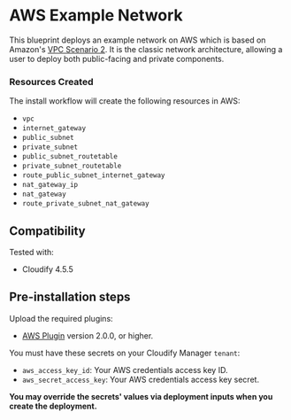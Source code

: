 # AWS Example Network

This blueprint deploys an example network on AWS which is based on Amazon's [VPC Scenario 2](https://docs.aws.amazon.com/AmazonVPC/latest/UserGuide/VPC_Scenario2.html). It is the classic network architecture, allowing a user to deploy both public-facing and private components.

### Resources Created

The install workflow will create the following resources in AWS:

  * `vpc`
  * `internet_gateway`
  * `public_subnet`
  * `private_subnet`
  * `public_subnet_routetable`
  * `private_subnet_routetable`
  * `route_public_subnet_internet_gateway`
  * `nat_gateway_ip`
  * `nat_gateway`
  * `route_private_subnet_nat_gateway`

## Compatibility

Tested with:
  * Cloudify 4.5.5


## Pre-installation steps

Upload the required plugins:

  * [AWS Plugin](https://github.com/cloudify-cosmo/cloudify-aws-plugin/releases) version 2.0.0, or higher.

You must have these secrets on your Cloudify Manager `tenant`:

  * `aws_access_key_id`: Your AWS credentials access key ID.
  * `aws_secret_access_key`: Your AWS credentials access key secret.

**You may override the secrets' values via deployment inputs when you create the deployment.**
